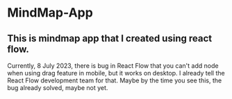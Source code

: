 # MindMap-App
## This is mindmap app that I created using react flow.

 Currently, 8 July 2023, there is bug in React Flow that you can't add node when using drag feature in mobile, but it works on desktop. I already tell the React Flow development team for that. Maybe by the time you see this, the bug already solved, maybe not yet.
